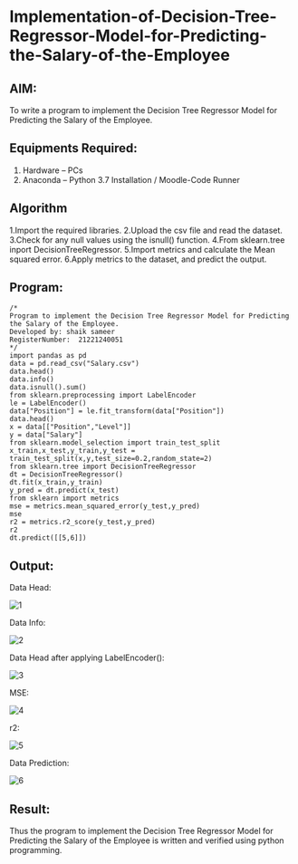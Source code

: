 # Implementation-of-Decision-Tree-Regressor-Model-for-Predicting-the-Salary-of-the-Employee

## AIM:
To write a program to implement the Decision Tree Regressor Model for Predicting the Salary of the Employee.

## Equipments Required:
1. Hardware – PCs
2. Anaconda – Python 3.7 Installation / Moodle-Code Runner

## Algorithm
1.Import the required libraries.
2.Upload the csv file and read the dataset.
3.Check for any null values using the isnull() function.
4.From sklearn.tree inport DecisionTreeRegressor.
5.Import metrics and calculate the Mean squared error.
6.Apply metrics to the dataset, and predict the output.
## Program:
```
/*
Program to implement the Decision Tree Regressor Model for Predicting the Salary of the Employee.
Developed by: shaik sameer
RegisterNumber:  21221240051
*/
import pandas as pd
data = pd.read_csv("Salary.csv")
data.head()
data.info()
data.isnull().sum()
from sklearn.preprocessing import LabelEncoder
le = LabelEncoder()
data["Position"] = le.fit_transform(data["Position"])
data.head()
x = data[["Position","Level"]]
y = data["Salary"]
from sklearn.model_selection import train_test_split
x_train,x_test,y_train,y_test = train_test_split(x,y,test_size=0.2,random_state=2)
from sklearn.tree import DecisionTreeRegressor
dt = DecisionTreeRegressor()
dt.fit(x_train,y_train)
y_pred = dt.predict(x_test)
from sklearn import metrics
mse = metrics.mean_squared_error(y_test,y_pred)
mse
r2 = metrics.r2_score(y_test,y_pred)
r2
dt.predict([[5,6]])

```

## Output:
Data Head:

![1](https://user-images.githubusercontent.com/93427186/171145673-cf74f5ec-afe1-4568-ba01-8e309be3cb7b.PNG)


Data Info:

![2](https://user-images.githubusercontent.com/93427186/171145716-7747eeec-963b-42ab-a085-1275033102ee.PNG)


Data Head after applying LabelEncoder():

![3](https://user-images.githubusercontent.com/93427186/171145733-94d02a59-50b0-414e-912c-df2abfa612f6.PNG)

MSE:

![4](https://user-images.githubusercontent.com/93427186/171145749-0a5f4464-193e-4462-ba17-8b64ee3802a5.PNG)

r2:

![5](https://user-images.githubusercontent.com/93427186/171145758-ec616ec9-3111-424b-97aa-dfb65c8a5bc9.PNG)

Data Prediction:

![6](https://user-images.githubusercontent.com/93427186/171146103-8863f8ab-368e-4c38-ad3d-54ac19eabed5.PNG)



## Result:
Thus the program to implement the Decision Tree Regressor Model for Predicting the Salary of the Employee is written and verified using python programming.
